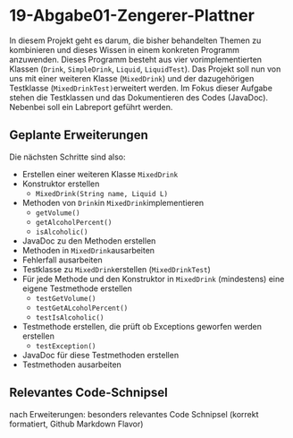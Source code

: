 # 19-Abgabe01-Zengerer-Plattner

In diesem Projekt geht es darum, die bisher behandelten Themen zu kombinieren und dieses Wissen in einem konkreten Programm anzuwenden. Dieses Programm besteht aus vier vorimplementierten Klassen (`Drink`, `SimpleDrink`, `Liquid`, `LiquidTest`). Das Projekt soll nun von uns mit einer weiteren Klasse (`MixedDrink`) und der dazugehörigen Testklasse (`MixedDrinkTest)`erweitert werden. Im Fokus dieser Aufgabe stehen die Testklassen und das Dokumentieren des Codes (JavaDoc). Nebenbei soll ein Labreport geführt werden.

## Geplante Erweiterungen

Die nächsten Schritte sind also:

- Erstellen einer weiteren Klasse `MixedDrink`
- Konstruktor erstellen
  - `MixedDrink(String name, Liquid L)`
- Methoden von `Drink`in `MixedDrink`implementieren 
  - `getVolume()`
  - `getAlcoholPercent()`
  - `isAlcoholic()`
- JavaDoc zu den Methoden erstellen
- Methoden in `MixedDrink`ausarbeiten
- Fehlerfall ausarbeiten
- Testklasse zu `MixedDrink`erstellen (`MixedDrinkTest`)
- Für jede Methode und den Konstruktor in `MixedDrink` (mindestens) eine eigene         Testmethode erstellen
  - `testGetVolume()`
  - `testGetALcoholPercent()`
  - `testIsAlcoholic()`
- Testmethode erstellen, die prüft ob Exceptions geworfen werden erstellen
  - `testException()`
- JavaDoc für diese Testmethoden erstellen
- Testmethoden ausarbeiten


## Relevantes Code-Schnipsel

nach Erweiterungen: besonders relevantes Code Schnipsel (korrekt formatiert, Github Markdown Flavor)